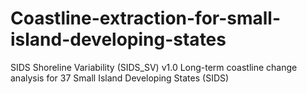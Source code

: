 # Coastline-extraction-for-small-island-developing-states
SIDS Shoreline Variability (SIDS_SV) v1.0 Long-term coastline change analysis for 37 Small Island Developing States (SIDS)
